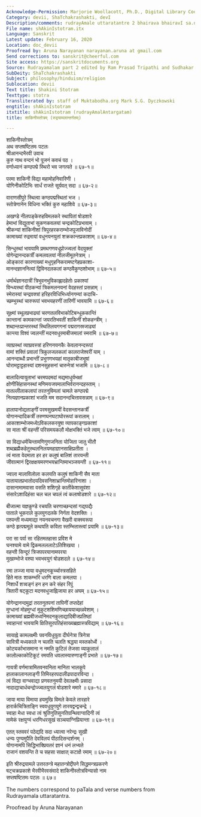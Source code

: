```yaml
---
Acknowledge-Permission: Marjorie Woollacott, Ph.D., Digital Library Coordinator muktabodha.org
Category: devii, ShaTchakrashakti, devI
Description/comments: rudrayAmale uttaratantre 2 bhairava bhairavI sa.nvAde
File name: shAkinIstotram.itx
Language: Sanskrit
Latest update: February 16, 2020
Location: doc_devii
Proofread by: Aruna Narayanan narayanan.aruna at gmail.com
Send corrections to: sanskrit@cheerful.com
Site access: https://sanskritdocuments.org
Source: Rudrayamalam part 2 edited by Ram Prasad Tripathi and Sudhakar Malaviya
SubDeity: ShaTchakrashakti
Subject: philosophy/hinduism/religion
Sublocation: devii
Text title: Shakini Stotram
Texttype: stotra
Transliterated by: staff of Muktabodha.org Mark S.G. Dyczkowski
engtitle: shAkinIstotram
itxtitle: shAkinIstotram (rudrayAmalAntargatam)
title: शाकिनीस्तोत्रम् (रुद्रयामलान्तर्गतम्)

---
```

  
 शाकिनीस्तोत्रम्   
अथ सप्तषष्टितमः पटलः  
श्रीआनन्दभैरवी उवाच  
कुरु नाथ वन्दनं भो पूजनं कवचं पठ ।  
वर्णाध्यानं कण्ठपद्मे स्थिरो भव जगत्पते ॥ ६७-१॥  
  
परमा शाकिनी विद्या महामोहनिवारिणी ।  
योगिनीकोटिभिः सार्धं राजते सूर्यवत् सदा ॥ ६७-२॥  
  
वाराणसीपुरे स्थित्वा कण्ठपद्मस्थितां भज ।  
स्तोत्रेणानेन विधिना भक्तिं कुरु महाशिवे ॥ ६७-३॥  
  
अखण्डे नीलपङ्केरुहविमलकरे स्थापितां षोडशारे  
हेमाभां विद्युताभां सुकणकवलयां चन्द्रकोटिप्रभावाम् ।  
श्रीकन्यां शाकिनीशां त्रिपुरहरकराम्भोजपूजाविनोदीं  
कामाख्यां रुद्रमायां वधुनयनयुतां शक्रकान्तप्रकाशाम् ॥ ६७-४॥  
  
सिन्धुस्थां भावयामि प्रमथगणवधूप्रोज्ज्वलां वेदयुक्तां  
योगेन्द्रानन्दकर्त्रीं कमलवलयां नीलजीमूतनेत्राम् ।  
ओङ्कारां कारणाख्यां मधुगृहनिकरामष्टगेहप्रकाशा-  
मानन्दज्ञाननित्यां द्विविनदलकलां कण्ठवैकुण्ठशोभाम् ॥ ६७-५॥  
  
धर्मार्थज्ञानदात्रीं त्रिभुवनभुविकाह्लादहेतोः प्रकाश्यां  
विन्ध्यस्थां पीठकन्यां त्रिकमलनयनां वेदहस्तां प्रसन्नाम् ।  
स्मेरास्यां चन्द्रवक्त्रां हरिहरविधिभिर्ध्यानगम्यां कदाचि-  
च्छम्भुस्थां चारुरूपां भवभयहरणीं तारिणीं भावयामि ॥ ६७-६॥  
  
सूक्ष्मां स्थूलप्रभाढ्यां चरणतलविभाकोटिबन्धूककान्तिं  
कान्तानां कामकान्तां जयरतिभवतीं शाकिनीं शोकहन्त्रीम् ।  
शब्दान्तःप्रान्तरस्थां स्थितिलयगगनां पद्मरागस्रजाढ्यां  
कान्त्या विश्वं ज्वलन्तीं मदनवधुरमाबीजमालां स्मरामि ॥ ६७-७॥  
  
व्याघ्रस्थां व्याघ्रवस्त्रां हरिणनयनकैः केवलानन्दरूपां  
वामां शक्तिं प्रवालां त्रिकुलजलकलां कालराजेश्वरीं याम् ।  
आनन्दाब्धौ प्रभान्तीं प्रभुगणभयहां मातृकाबीजभूषां  
घोरामट्टाट्टहास्यां दशनसुहसनां चारुनेत्रां भजामि ॥ ६७-८॥  
  
बालादित्यायुताभां चरमपदमदां मद्यमाधुर्यभक्षां  
क्षोणीसिंहासनस्थां मणिमयजपमालाभिर्वरानन्दहस्ताम् ।  
मातल्लीलाकलापां तरतनुविमलां चामले कण्ठपद्मे  
नित्यज्ञानप्रकाशां भजति मम सदानन्दचित्तावसन्नाम् ॥ ६७-९॥  
  
हालापानोद्यताङ्गीं परमसुखमयीं वेदसन्तानकर्त्रीं  
योगानन्दादिकर्त्रीं तरुणघनघटाघोररूपां करालाम् ।  
आकाशाम्भोजमध्येऽविकलकरयुषा व्यापकाङ्गप्रकाशां  
सा माता श्रीं वहन्तीं परिसमयकलौ मोक्षभक्तिं भजे त्वाम् ॥ ६७-१०॥  
  
सा विद्याधर्मचिन्तामणिगुणजनिता योजिता जातु भीतौ  
शब्दब्रह्मैकहेतुस्थलनिलयमहाज्ञानसाक्षिप्रतीता ।  
त्वं माता वेदमाता हर हर कलुषं बालिशं तारयन्ती  
जीवात्मानं द्विरक्षक्षयमरणभयभ्रान्तिमाभञ्जयन्ती ॥ ६७-११॥  
  
ज्वाला मालाविलोला कलयति कलुषं शाकिनी सैव माता  
यातायातप्रभातोदयदिवसनिशाभ्रान्तिमोहारिनाशा ।  
दासानामामवासा वसति शशिगृहे कातीकेशासुवंशा  
संसारेऽशादिहंसा चल चल चपलं त्वं कलाषोडशारे ॥ ६७-१२॥  
  
बीजात्मा यज्ञकुण्डे रचयति चरणाच्छन्दसां गद्यपद्यैः  
पाताले भूकराले कुलयुगदलके निर्गता वेदशक्तिः ।  
पश्यन्ती मध्यमाद्या नयनवचनगा वैखरी वाक्स्वरूपा  
कण्ठे हृत्पद्ममूले कथयति कविता स्तम्भितास्त्वां प्रयामि ॥ ६७-१३॥  
  
परा सा पर्वा सा रहितमतहासा प्रविश मे  
     घनश्यामे वामे द्विकमलललाटेऽतिशिखया ।  
वहन्ती सिन्दूरं त्रिजपपरयानामपरया  
     मुखाम्भोजे वश्या भवभवयुगं षोडशदले ॥ ६७-१४॥  
  
रमा लज्जा माया वधुमदनकूर्च्चास्त्रसहिते  
हिते मातः शाकम्भरि धरणि बाला कमलया ।  
निशार्धे शत्र्वङ्गं हन हन करे संहर रिपुं  
त्रितारी षट्कूटा मदनवधुजाह्निजाया हर अघम् ॥ ६७-१५॥  
  
योगेन्द्रानन्दमुद्रां तरतनुतपनां तापिनीं तप्तदेहां  
मुग्धानां मोहमुग्धां मुकुटशशिमणिच्छाययाच्छन्नवेशाम् ।  
कामाख्यां ब्रह्मबीजध्वनिमदनकुलाद्यादिबीजप्रतिष्ठां  
स्वाहान्तां भावयामि क्षितिसुरपतिहंसाख्यब्रह्मास्त्रविद्याम् ॥ ६७-१६॥  
  
सायाह्ने कामलक्ष्मीः पवनविधुयुता दीर्घनेत्रा त्रिनेत्रा  
सावित्री मध्यकाले न चलति चलति श्रद्धया मस्तकोर्ध्वे ।  
कोट्यर्काभासमाना न नमति कुटिलं तेजसा व्याकुलालं  
कालोल्काकोटिकूटं रमयति धवलास्यारुणाङ्गी प्रभाते ॥ ६७-१७॥  
  
गायत्री वर्णमात्रामितवनवनिता मानिता भालकूपे  
हालाकालानलाङ्गी तिमिरहरपदालीढपादारविन्दा ।  
त्वं विद्या वाग्भवाद्या प्रणवतनुमयी देवलक्ष्मीः प्रसादा  
नादाद्याचार्धचन्द्रोज्ज्वलयुगलं षोडशारे ममारे ॥ ६७-१८॥  
  
जाया माया विमाया हयमुखि विमले केवले तारहारे  
हारार्कचित्रिताङ्गि स्ववधुयुगयुगे तारयद्वन्द्वचन्द्रे ।  
स्वाहा मेधा स्वधा त्वं श्रुतिनुतिसुनतिग्रन्थिवाग्वादिनी त्वं  
मामेकं रक्षयुग्मं धरणिधरसुखं सञ्चयाग्निप्रियान्ता ॥ ६७-१९॥  
  
एतत् स्तववरं पठेद्यदि सदा ध्यात्वा नरेन्द्रः सुखी  
धन्यः पुण्यमुपैति देवविलयं पीठादिसन्दर्शनम् ।  
योगानामपि सिद्धिभाक्प्रियतरं ज्ञानं धनं लभ्यते  
राजानं वशयन्ति ते च सहसा साक्षात् कटाक्षै रमाम् ॥ ६७-२०॥  
  
इति श्रीरुद्रयामले उत्तरतन्त्रे महातन्त्रोद्दीपने सिद्धमन्त्रप्रकरणे  
षट्चक्रप्रकाशे भैरवीभैरवसंवादे शाकिनीस्तोत्रविन्यासो नाम  
सप्तषष्टितमः पटलः ॥ ६७॥  
  
  
The numbers correspond to paTala and verse numbers from  
Rudrayamala uttaratantra.  
  
Proofread by Aruna Narayanan   
  

